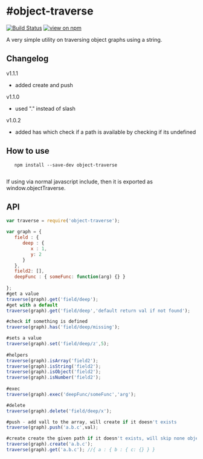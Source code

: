 #object-traverse
==============
[![Build Status](https://travis-ci.org/wmira/object-traverse.svg?branch=master)](https://travis-ci.org/wmira/object-traverse)
[![view on npm](http://img.shields.io/npm/v/object-traverse.svg)](https://www.npmjs.org/package/object-traverse)

A very simple utility on traversing object graphs using a string.

## Changelog
v1.1.1
* added create and push

v1.1.0
* used "." instead of slash

v1.0.2
* added has which check if a path is available by checking if its undefined

## How to use

```
   npm install --save-dev object-traverse
   
```

If using via normal javascript include, then it is exported as window.objectTraverse.

## API

```javascript
var traverse = require('object-traverse');

var graph = {  
   field : {
      deep : {
         x : 1,
         y: 2
      }
   },
   field2: [],
   deepFunc : { someFunc: function(arg) {} }
   
};
#get a value
traverse(graph).get('field/deep');
#get with a default
traverse(graph).get('field/deep','default return val if not found'); 

#check if something is defined
traverse(graph).has('field/deep/missing');

#sets a value
traverse(graph).set('field/deep/z',5);
   
#helpers
traverse(graph).isArray('field2');
traverse(graph).isString('field2');
traverse(graph).isObject('field2');
traverse(graph).isNumber('field2');
          
#exec
traverse(graph).exec('deepFunc/someFunc','arg');         

#delete
traverse(graph).delete('field/deep/x');

#push - add vall to the array, will create if it doesn't exists
traverse(graph).push('a.b.c',val);

#create create the given path if it doesn't exists, will skip none object types
traverse(graph).create('a.b.c');
traverse(graph).get('a.b.c'); //{ a : { b : { c: {} } }
```


